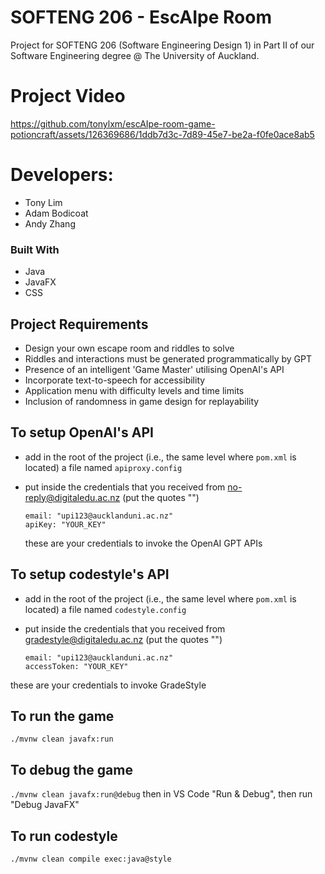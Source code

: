 # SOFTENG 206 - EscAIpe Room
Project for SOFTENG 206 (Software Engineering Design 1) in Part II of our Software Engineering degree @ The University of Auckland.

# Project Video
https://github.com/tonylxm/escAIpe-room-game-potioncraft/assets/126369686/1ddb7d3c-7d89-45e7-be2a-f0fe0ace8ab5

# Developers:
- Tony Lim
- Adam Bodicoat
- Andy Zhang

### Built With
- Java
- JavaFX
- CSS

## Project Requirements
- Design your own escape room and riddles to solve
- Riddles and interactions must be generated programmatically by GPT
- Presence of an intelligent 'Game Master' utilising OpenAI's API
- Incorporate text-to-speech for accessibility
- Application menu with difficulty levels and time limits
- Inclusion of randomness in game design for replayability

## To setup OpenAI's API

- add in the root of the project (i.e., the same level where `pom.xml` is located) a file named `apiproxy.config`
- put inside the credentials that you received from no-reply@digitaledu.ac.nz (put the quotes "")

  ```
  email: "upi123@aucklanduni.ac.nz"
  apiKey: "YOUR_KEY"
  ```
  these are your credentials to invoke the OpenAI GPT APIs

## To setup codestyle's API

- add in the root of the project (i.e., the same level where `pom.xml` is located) a file named `codestyle.config`
- put inside the credentials that you received from gradestyle@digitaledu.ac.nz (put the quotes "")

  ```
  email: "upi123@aucklanduni.ac.nz"
  accessToken: "YOUR_KEY"
  ```

 these are your credentials to invoke GradeStyle

## To run the game

`./mvnw clean javafx:run`

## To debug the game

`./mvnw clean javafx:run@debug` then in VS Code "Run & Debug", then run "Debug JavaFX"

## To run codestyle

`./mvnw clean compile exec:java@style`

